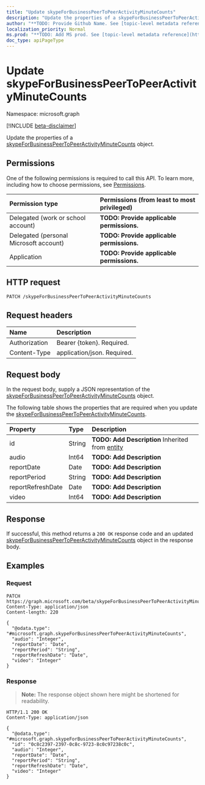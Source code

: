 ```yaml
---
title: "Update skypeForBusinessPeerToPeerActivityMinuteCounts"
description: "Update the properties of a skypeForBusinessPeerToPeerActivityMinuteCounts object."
author: "**TODO: Provide Github Name. See [topic-level metadata reference](https://msgo.azurewebsites.net/add/document/guidelines/metadata.html#topic-level-metadata)**"
localization_priority: Normal
ms.prod: "**TODO: Add MS prod. See [topic-level metadata reference](https://msgo.azurewebsites.net/add/document/guidelines/metadata.html#topic-level-metadata)**"
doc_type: apiPageType
---
```


# Update skypeForBusinessPeerToPeerActivityMinuteCounts
Namespace: microsoft.graph

[!INCLUDE [beta-disclaimer](../../includes/beta-disclaimer.md)]

Update the properties of a [skypeForBusinessPeerToPeerActivityMinuteCounts](../resources/skypeforbusinesspeertopeeractivityminutecounts.md) object.

## Permissions
One of the following permissions is required to call this API. To learn more, including how to choose permissions, see [Permissions](/graph/permissions-reference).

|Permission type|Permissions (from least to most privileged)|
|:---|:---|
|Delegated (work or school account)|**TODO: Provide applicable permissions.**|
|Delegated (personal Microsoft account)|**TODO: Provide applicable permissions.**|
|Application|**TODO: Provide applicable permissions.**|

## HTTP request

<!-- {
  "blockType": "ignored"
}
-->
``` http
PATCH /skypeForBusinessPeerToPeerActivityMinuteCounts
```

## Request headers
|Name|Description|
|:---|:---|
|Authorization|Bearer {token}. Required.|
|Content-Type|application/json. Required.|

## Request body
In the request body, supply a JSON representation of the [skypeForBusinessPeerToPeerActivityMinuteCounts](../resources/skypeforbusinesspeertopeeractivityminutecounts.md) object.

The following table shows the properties that are required when you update the [skypeForBusinessPeerToPeerActivityMinuteCounts](../resources/skypeforbusinesspeertopeeractivityminutecounts.md).

|Property|Type|Description|
|:---|:---|:---|
|id|String|**TODO: Add Description** Inherited from [entity](../resources/entity.md)|
|audio|Int64|**TODO: Add Description**|
|reportDate|Date|**TODO: Add Description**|
|reportPeriod|String|**TODO: Add Description**|
|reportRefreshDate|Date|**TODO: Add Description**|
|video|Int64|**TODO: Add Description**|



## Response

If successful, this method returns a `200 OK` response code and an updated [skypeForBusinessPeerToPeerActivityMinuteCounts](../resources/skypeforbusinesspeertopeeractivityminutecounts.md) object in the response body.

## Examples

### Request
<!-- {
  "blockType": "request",
  "name": "update_skypeforbusinesspeertopeeractivityminutecounts"
}
-->
``` http
PATCH https://graph.microsoft.com/beta/skypeForBusinessPeerToPeerActivityMinuteCounts
Content-Type: application/json
Content-length: 220

{
  "@odata.type": "#microsoft.graph.skypeForBusinessPeerToPeerActivityMinuteCounts",
  "audio": "Integer",
  "reportDate": "Date",
  "reportPeriod": "String",
  "reportRefreshDate": "Date",
  "video": "Integer"
}
```


### Response
>**Note:** The response object shown here might be shortened for readability.
<!-- {
  "blockType": "response",
  "truncated": true
}
-->
``` http
HTTP/1.1 200 OK
Content-Type: application/json

{
  "@odata.type": "#microsoft.graph.skypeForBusinessPeerToPeerActivityMinuteCounts",
  "id": "0c8c2397-2397-0c8c-9723-8c0c97238c0c",
  "audio": "Integer",
  "reportDate": "Date",
  "reportPeriod": "String",
  "reportRefreshDate": "Date",
  "video": "Integer"
}
```

